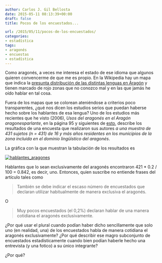 ```yaml
---
author: Carlos J. Gil Bellosta
date: 2015-05-11 08:13:39+00:00
draft: false
title: Pocos de los encuestados...

url: /2015/05/11/pocos-de-los-encuestados/
categories:
- estadística
tags:
- aragonés
- encuestas
- estadística
---
```


Como aragonés, a veces me interesa el estado de ese idioma que algunos quieren convencerme de que me es propio. En la Wikipedia hay un mapa que indica la [presunta distribución de las distintas lenguas en Aragón](http://es.wikipedia.org/wiki/Idioma_aragon%C3%A9s) y tienen marcado de rojo zonas que no conozco mal y en las que jamás he oído hablar en tal cosa.

Fuera de los mapas que se colorean ateniéndose a criterios poco transparentes, ¿qué nos dicen los estudios serios que puedan haberse hecho sobre los hablantes de esa lengua? Uno de los estudios más recientes que he visto (2006), _Usos del aragonés en el Aragón aragonesparlante_, en la página 95 y siguientes de [esto](http://www.iea.es/documents/73041/69461dfa-5509-43a2-9b83-6cb0cc0fd5f0), describe los resultados de una encuesta que realizaron sus autores _a una muestra de 431 sujetos (n = 431) de 16 y más años residentes en los municipios de la zona incluida en el dominio lingüístico del aragonés_.

La gráfica con la que muestran la tabulación de los resultados es

[![hablantes_aragones](/wp-uploads/2015/05/hablantes_aragones.png)
](/wp-uploads/2015/05/hablantes_aragones.png)

Hablantes que lo sean exclusivamente del aragonés encontraron 421 * 0.2 / 100 = 0.842, es decir, uno. Entonces, quien suscribe no entiende frases del artículo tales como



<blockquote>También se debe indicar el escaso número de encuestados que declaran utilizar habitualmente de manera exclusiva el aragonés.</blockquote>



O



<blockquote>Muy pocos encuestados (el 0,2%) declaran hablar de una manera cotidiana el aragonés exclusivamente. </blockquote>



¿Por qué usar el plural cuando podían haber dicho sencillamente que solo uno (en realidad, una) de los encuestados habla de manera cotidiana el aragonés exclusivamente? ¿Por qué describir ese magro subconjunto de encuestados estadísticamente cuando bien podían haberle hecho una entrevista (y una fotico) a su único integrante?

¿Por qué?
